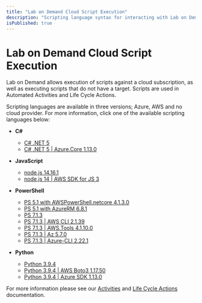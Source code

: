 ```yaml
---
title: "Lab on Demand Cloud Script Execution"
description: "Scripting language syntax for interacting with Lab on Demand and Cloud providers."
isPublished: true
---
```


# Lab on Demand Cloud Script Execution

Lab on Demand allows execution of scripts against a cloud subscription, as well as executing scripts that do not have a target. Scripts are used in Automated Activities and Life Cycle Actions.

Scripting languages are available in three versions; Azure, AWS  and no cloud provider. For more information, click one of the available scripting languages below: 

- **C#**
    - [C# .NET 5](/lod/scripting/Csharp-.NET-5.md) 
    - [C# .NET 5 | Azure.Core 1.13.0](/lod/scripting/Csharp-.NET-5-Azure.-Core-1.13.0.md) 
    
- **JavaScript**
    - [node.js 14.16.1](/lod/scripting/Node-js-14-16-1.md)
    - [node.js 14 | AWS SDK for JS 3](/lod/scripting/node-14.16.1_aws-sdk-3.13.1.md) 
- **PowerShell**
    - [PS 5.1 with AWSPowerShell.netcore 4.1.3.0](/lod/scripting/powershell_5.1-awspowershell.netcore_4.1.3.0.md) 
    - [PS 5.1 with AzureRM 6.8.1](/lod/scripting/powershell_5.1-azurerm_6.8.1.md)
    - [PS 7.1.3](/lod/scripting/PS-7.1.3.md) 
    - [PS 7.1.3 | AWS CLI 2.1.39](/lod/scripting/PS-7.1.3-AWS-CLI-2.1.39.md) 
    - [PS 7.1.3 | AWS.Tools 4.1.10.0](/lod/scripting/powershell_7.1.3-aws.tools_4.1.10.0.md)
    - [PS 7.1.3 | Az 5.7.0](/lod/scripting/powershell_7.1.3-azure_az_5.7.0.md)
    - [PS 7.1.3 | Azure-CLI 2.22.1](/lod/scripting/PS-7.1.3-Azure-CLI-2.22.1.md) 
- **Python**
    - [Python 3.9.4](/lod/scripting/Python-3.9.4.md)
    - [Python 3.9.4 | AWS Boto3 1.17.50](/lod/scripting/python_3.9.4-aws_boto3_1.17.50.md)
    - [Python 3.9.4 | Azure SDK 1.13.0](/lod/scripting/python_3.9.4-azure_sdk_1.13.0.md)

For more information please see our [Activities](../lod/activities.md) and [Life Cycle Actions](../lod/life-cycle-actions.md) documentation.
